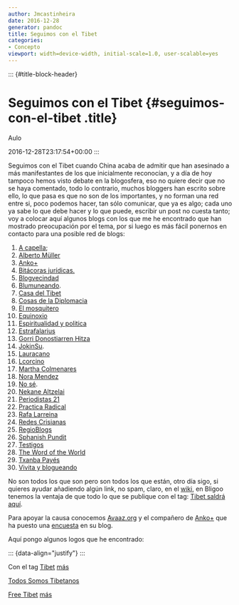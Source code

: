 ```yaml
---
author: Jmcastinheira
date: 2016-12-28
generator: pandoc
title: Seguimos con el Tibet
categories:
- Concepto
viewport: width=device-width, initial-scale=1.0, user-scalable=yes
---
```


::: {#title-block-header}
# Seguimos con el Tibet {#seguimos-con-el-tibet .title}

Aulo

2016-12-28T23:17:54+00:00
:::

Seguimos con el Tibet cuando China acaba de admitir que han asesinado a
más manifestantes de los que inicialmente reconocían, y a día de hoy
tampoco hemos visto debate en la blogosfera, eso no quiere decir que no
se haya comentado, todo lo contrario, muchos bloggers han escrito sobre
ello, lo que pasa es que no son de los importantes, y no forman una red
entre si, poco podemos hacer, tan sólo comunicar, que ya es algo; cada
uno ya sabe lo que debe hacer y lo que puede, escribir un post no cuesta
tanto; voy a colocar aquí algunos blogs con los que me he encontrado que
han mostrado preocupación por el tema, por si luego es más fácil
ponernos en contacto para una posible red de blogs:

1.  [A
    capella](http://blogacapella.blogspot.com/2008/03/solidaridad-con-tibet.html);
2.  [Alberto
    Müller](http://albertomuller.net/index.php/noticias/nancy-pelosi-condena-la-opresion-en-el-tibet/)
3.  [Anko+](http://ceciliaelgueta.bligoo.com/content/view/146257/Tibet_Somos_Todos_China_Somos_Todos.html)
4.  [Bitácoras
    jurídicas.](http://bitacoras.juridicas.com/blog/amparo-legal/2008/03/la-situaci-n-en-tibet)
5.  [Blogvecindad](http://blogvecindad.com/poster-de-protesta-china-y-la-represion-hacia-el-tibet/2008/03/20)
6.  [Blumuneando](http://blumuneando.blogspot.com/2008/03/china-eleva-19-los-muertos-durante-los.html).
7.  [Casa del Tibet](http://casadeltibetbcn.org/blog-noticias/)
8.  [Cosas de la
    Diplomacia](http://www.franciscopolo.com/callar-atenta-contra-nuestra-dignidad)
9.  [El
    mosquitero](http://elmosquitero.blogspot.com/2008/03/el-tibet-china-y-las-olimpiadas.html)
10. [Equinoxio](http://www.equinoxio.org/estancias/tibet-historia-de-una-represion-2a-parte-2635/)
11. [Espiritualidad y
    politica](http://espiritualidadypolitica.blogspot.com/2008/03/un-milln-de-firmas-para-el-tbet.html)
12. [Estrafalarius](http://www.estrafalarius.com/2008/03/20/solidaridad-con-el-pueblo-tibetano/)
13. [Gorri Donostiarren
    Hitza](http://gorri.wordpress.com/2008/03/16/sos-tibet/)
14. [JokinSu](http://www.jokinsu.com/2008/03/21/china-y-la-represion-hacia-el-tibet/).
15. [Lauracano](http://www.espacioblog.com/lauracano/post/2008/03/21/tibet-respeto-los-derechos-humanos)
16. [Lcorcino](http://lcorcino.blogspot.com/2008/03/el-tibet-cambia-china-no.html)
17. [Martha
    Colmenares](http://www.marthacolmenares.com/2008/03/21/presidenta-del-congreso-de-eeuu-se-reune-con-el-dalai-lama-y-apoya-su-causa/)
18. [Nora Mendez](http://www.puertadenora.blogspot.com/)
19. [No
    sé](http://meilinwong.bligoo.com/content/view/150419/Intelectuales_chinos_piden_di_logo_directo_con_Dalai_Lama.html).
20. [Nekane Altzelai](http://nekanealtzelai.org/post/2008/03/16/tibet)
21. [Periodistas
    21](http://periodistas21.blogspot.com/2008/03/el-difcil-camino-de-la-antorcha-pekn.html)
22. [Practica
    Radical](http://praticaradical.blogspot.com/2008/03/por-el-pueblo-de-tibet-y-contra-el.html)
23. [Rafa Larreina](http://www.larreina.net/200803/sos-tibet)
24. [Redes
    Crisianas](http://www.redescristianas.net/2008/03/25/la-lucha-de-los-monjes-del-tibet-por-la-libertadjuan-jose-tamayo-teologo/)
25. [RegioBlogs](http://www.regioblogs.com/2008/03/20/china-tibet-y-las-olimpiadas/)
26. [Sphanish
    Pundit](http://vorzheva.blogspot.com/2008/03/el-nuevo-logo-de-los-jjoo-de-pekn.html)
27. [Testigos](http://testigouno.blogspot.com/2008/03/se-avecinan-cambios.html)
28. [The Word of the
    World](http://askain.blogspot.com/2008/03/continua-el-problema-china-tibet-no-hay.html)
29. [Txanba Payés](http://txanbapayes.blogspot.com/2008/03/el-tbet.html)
30. [Vivita y
    blogueando](http://ceciliaelgueta.bligoo.com/content/view/146257/Tibet_Somos_Todos_China_Somos_Todos.html)

No son todos los que son pero son todos los que están, otro día sigo, si
quieres ayudar añadiendo algún link, no spam, claro, en el
[wiki](http://auluses.wiki.zoho.com/tibet.html), en Bligoo tenemos la
ventaja de que todo lo que se publique con el tag: [Tibet saldrá
aquí](http://www.bligoo.com/tag/tibet).

Para apoyar la causa conocemos
[Avaaz.org](http://www.avaaz.org/es/tibet_end_the_violence/97.php/?cl_tf_sign=1)
y el compañero de
[Anko+](http://ceciliaelgueta.bligoo.com/content/view/146257/Tibet_Somos_Todos_China_Somos_Todos.html)
que ha puesto una
[encuesta](http://acanomas.bligoo.com/content/view/146357/Firmar_as_en_apoyo_al_Dalai_Lama_y_los_Derechos_Humanos_de_los_tibetanos.html)
en su blog.

Aquí pongo algunos logos que he encontrado:

::: {data-align="justify"}
:::

Con el tag
[Tibet](http://www.flickr.com/photos/lrealnlspejo/tags/tibet/)
[más](http://www.flickr.com/photos/tags/tibet/)

[Todos Somos
Tibetanos](http://www.flickr.com/photos/essenzialeinvisibile/2346871849/)

[Free Tibet](http://www.flickr.com/photos/shalvas/tags/freetibet/)
[más](http://www.flickr.com/photos/europeanasian/2342779184/)
